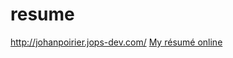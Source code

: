 resume
======
http://johanpoirier.jops-dev.com/
[My résumé online](http://johanpoirier.jops-dev.com/ "Résumé")
